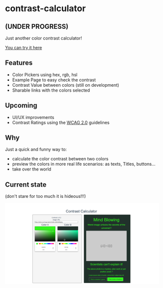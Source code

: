 # contrast-calculator
## (UNDER PROGRESS)
Just another color contrast calculator!

[You can try it here](https://achimoraites.github.io/contrast-calculator/#/)

## Features
- Color Pickers using hex, rgb, hsl
- Example Page to easy check the contrast
- Contrast Value between colors (still on development)
- Sharable links with the colors selected

## Upcoming
- UI/UX improvements
- Contrast Ratings using the [WCAG 2.0](https://www.w3.org/TR/UNDERSTANDING-WCAG20/visual-audio-contrast-contrast.html) guidelines

## Why 

Just a quick and funny way to:
- calculate the color contrast between two colors
- preview the colors in more real life scenarios: as texts, Titles, buttons...
- take over the world

## Current state
(don't stare for too much it is hideous!!!)

<img src ="./showcase/current-state.png" />